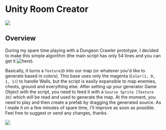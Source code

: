 # Unity Room Creator
![](https://i.imgur.com/iUR6DSI.png)
## Overview
During my spare time playing with a Dungeon Crawler prototype, I decided to make this simple algorithm (the main script has only 54 lines and you can get it ![here](https://github.com/lcrabbit/unity-room-creator/blob/master/Assets/Scripts/RoomGenerator.cs)).

Basically, it turns a `Texture2D` into our map (or whatever you'd like to generate based in colors).
This base uses only the magenta (`Color(1, 0, 1, 1)`) to handle Walls, but the script is easily expansible to map enemies, chests, ground and everything else.
After setting up your generator Game Object with the script, you need to feed it with a `Source Sprite [Texture 2D]` which will be read and used to generate the map.
At the moment, you need to play and then create a prefab by dragging the generated source. As I made it on a few minutes of spare time, I'll improve as soon as possible.
Feel free to suggest or send any changes, thanks.

![](https://i.imgur.com/GPvEfKP.png)
